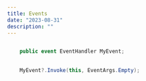 ```yaml
---
title: Events
date: "2023-08-31"
description: ""
---
```


```csharp

	public event EventHandler MyEvent;

```


```csharp
	
	MyEvent?.Invoke(this, EventArgs.Empty);
	
```